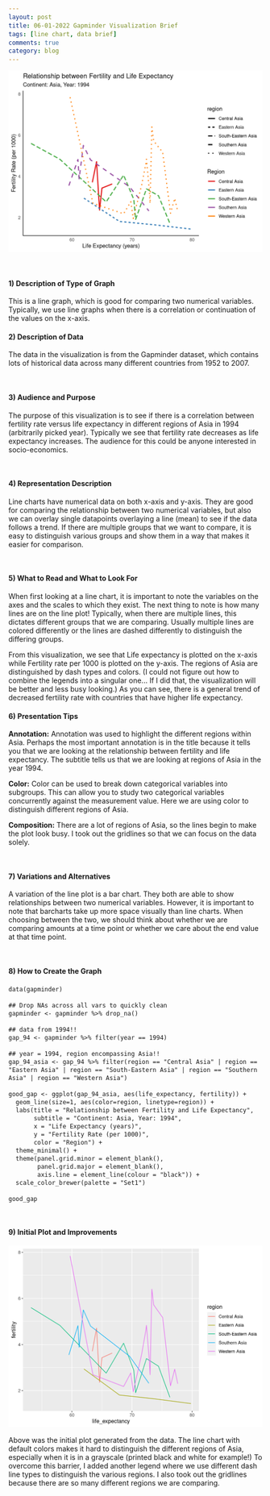 ```yaml
---
layout: post
title: 06-01-2022 Gapminder Visualization Brief
tags: [line chart, data brief]
comments: true
category: blog
---
```



![](/images/gap_asia.png)

<br>

#### 1) Description of Type of Graph

This is a line graph, which is good for comparing two numerical variables. Typically, we use line graphs when there is a correlation or continuation of the values on the x-axis.
<br>

#### 2) Description of Data

The data in the visualization is from the Gapminder dataset, which contains lots of historical data across many different countries from 1952 to 2007. 

<br>

#### 3) Audience and Purpose

The purpose of this visualization is to see if there is a correlation between fertility rate versus life expectancy in different regions of Asia in 1994 (arbitrarily picked year). Typically we see that fertility rate decreases as life expectancy increases. The audience for this could be anyone interested in socio-economics. 

<br>

#### 4) Representation Description

Line charts have numerical data on both x-axis and y-axis. They are good for comparing the relationship between two numerical variables, but also we can overlay single datapoints overlaying a line (mean) to see if the data follows a trend. If there are multiple groups that we want to compare, it is easy to distinguish various groups and show them in a way that makes it easier for comparison.

<br>

#### 5) What to Read and What to Look For

When first looking at a line chart, it is important to note the variables on the axes and the scales to which they exist. The next thing to note is how many lines are on the line plot! Typically, when there are multiple lines, this dictates different groups that we are comparing. Usually multiple lines are colored differently or the lines are dashed differently to distinguish the differing groups.

From this visualization, we see that Life expectancy is plotted on the x-axis while Fertility rate per 1000 is plotted on the y-axis. The regions of Asia are distinguished by dash types and colors. (I could not figure out how to combine the legends into a singular one... If I did that, the visualization will be better and less busy looking.) As you can see, there is a general trend of decreased fertility rate with countries that have higher life expectancy. 
<br>

#### 6) Presentation Tips

**Annotation:** Annotation was used to highlight the different regions within Asia. Perhaps the most important annotation is in the title because it tells you that we are looking at the relationship between fertility and life expectancy. The subtitle tells us that we are looking at regions of Asia in the year 1994.

**Color:** Color can be used to break down categorical variables into subgroups. This can allow you to study two categorical variables concurrently against the measurement value. Here we are using color to distinguish different regions of Asia.

**Composition:** There are a lot of regions of Asia, so the lines begin to make the plot look busy. I took out the gridlines so that we can focus on the data solely.

<br>

#### 7) Variations and Alternatives

A variation of the line plot is a bar chart. They both are able to show relationships between two numerical variables. However, it is important to note that barcharts take up more space visually than line charts. When choosing between the two, we should think about whether we are comparing amounts at a time point or whether we care about the end value at that time point. 

<br>

#### 8) How to Create the Graph 

````
data(gapminder)

## Drop NAs across all vars to quickly clean
gapminder <- gapminder %>% drop_na()

## data from 1994!!
gap_94 <- gapminder %>% filter(year == 1994) 

## year = 1994, region encompassing Asia!!
gap_94_asia <- gap_94 %>% filter(region == "Central Asia" | region == "Eastern Asia" | region == "South-Eastern Asia" | region == "Southern Asia" | region == "Western Asia")
  
good_gap <- ggplot(gap_94_asia, aes(life_expectancy, fertility)) + 
  geom_line(size=1, aes(color=region, linetype=region)) +
  labs(title = "Relationship between Fertility and Life Expectancy",
       subtitle = "Continent: Asia, Year: 1994",
       x = "Life Expectancy (years)", 
       y = "Fertility Rate (per 1000)",
       color = "Region") +
  theme_minimal() +
  theme(panel.grid.minor = element_blank(),
        panel.grid.major = element_blank(),
        axis.line = element_line(colour = "black")) +
  scale_color_brewer(palette = "Set1")

good_gap
````

<br>

#### 9) Initial Plot and Improvements

![](/images/gap_asia_init.png)

Above was the initial plot generated from the data. The line chart with default colors makes it hard to distinguish the different regions of Asia, especially when it is in a grayscale (printed black and white for example!) To overcome this barrier, I added another legend where we use different dash line types to distinguish the various regions. I also took out the gridlines because there are so many different regions we are comparing.
